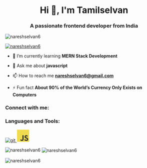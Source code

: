 <h1 align="center">Hi 👋, I'm Tamilselvan</h1>
<h3 align="center">A passionate frontend developer from India</h3>

<p align="left"> <img src="https://komarev.com/ghpvc/?username=nareshselvan6&label=Profile%20views&color=0e75b6&style=flat" alt="nareshselvan6" /> </p>

<p align="left"> <a href="https://github.com/ryo-ma/github-profile-trophy"><img src="https://github-profile-trophy.vercel.app/?username=nareshselvan6" alt="nareshselvan6" /></a> </p>

- 🌱 I’m currently learning **MERN Stack Development**

- 💬 Ask me about **javascript**

- 📫 How to reach me **nareshselvan6@gmail.com**

- ⚡ Fun fact **About 90% of the World’s Currency Only Exists on Computers**

<h3 align="left">Connect with me:</h3>
<p align="left">
</p>

<h3 align="left">Languages and Tools:</h3>
<p align="left"> <a href="https://git-scm.com/" target="_blank" rel="noreferrer"> <img src="https://www.vectorlogo.zone/logos/git-scm/git-scm-icon.svg" alt="git" width="40" height="40"/> </a> <a href="https://developer.mozilla.org/en-US/docs/Web/JavaScript" target="_blank" rel="noreferrer"> <img src="https://raw.githubusercontent.com/devicons/devicon/master/icons/javascript/javascript-original.svg" alt="javascript" width="40" height="40"/> </a> </p>

<p><img align="left" src="https://github-readme-stats.vercel.app/api/top-langs?username=nareshselvan6&show_icons=true&locale=en&layout=compact" alt="nareshselvan6" /></p>

<p>&nbsp;<img align="center" src="https://github-readme-stats.vercel.app/api?username=nareshselvan6&show_icons=true&locale=en" alt="nareshselvan6" /></p>

<p><img align="center" src="https://github-readme-streak-stats.herokuapp.com/?user=nareshselvan6&" alt="nareshselvan6" /></p>
